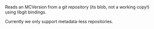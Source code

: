 Reads an MCVersion from a git repository (its blob, not a working copy!) using libgit bindings.

Currently we only support metadata-less repositories.